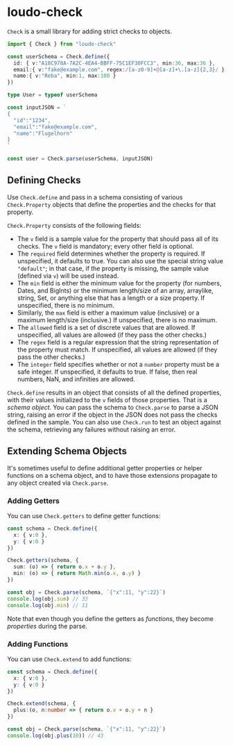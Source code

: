 # loudo-check

`Check` is a small library for adding strict checks to objects.

```typescript
import { Check } from "loudo-check"

const userSchema = Check.define({
  id: { v:"A18C978A-7A2C-4EA4-BBFF-75C1EF30FCC3", min:36, max:36 },
  email:{ v:"fake@example.com", regex:/[a-z0-9]+@[a-z]+\.[a-z]{2,3}/ },
  name:{ v:"Reba", min:1, max:100 }
})

type User = typeof userSchema

const inputJSON = `
{
  "id":"1234",
  "email":"fake@example.com",
  "name":"Flugelhorn"
}
`

const user = Check.parse(userSchema, inputJSON)
```

## Defining Checks

Use `Check.define` and pass in a schema consisting of
various `Check.Property` objects that define the properties
and the checks for that property.

`Check.Property` consists of the following fields:

* The `v` field is a sample value for the property that should pass
  all of its checks. The `v` field is mandatory; every other 
  field is optional.
* The `required` field determines whether the property is required.
  If unspecified, it defaults to true. You can also use the special
  string value `"default"`; in that case, if the property is missing,
  the sample value (defined via `v`) will be used instead.
* The `min` field is either the minimum value for the property
  (for numbers, Dates, and BigInts) or the minimum length/size of
  an array, arraylike, string, Set, or anything else that has a
  length or a size property. If unspecified, there is no minimum.
* Similarly, the `max` field is either a maximum value (inclusive)
  or a maximum length/size (inclusive.) If unspecified, there is
  no maximum.
* The `allowed` field is a set of discrete values that are allowed.
  If unspecified, all values are allowed (if they pass the other
  checks.)
* The `regex` field is a regular expression that the string 
  representation of the property must match. If unspecified, 
  all values are allowed (if they pass the other checks.)
* The `integer` field specifies whether or not a `number` property
  must be a safe integer. If unspecified, it defaults to true.
  If false, then real numbers, NaN, and infinities are allowed.

`Check.define` results in an object that consists of all the 
defined properties, with their values initialized to the `v` 
fields of those properties. That is a _schema object_. You can
pass the schema to `Check.parse` to parse a JSON string, raising
an error if the object in the JSON does not pass the checks defined
in the sample. You can also use `Check.run` to test an object
against the schema, retrieving any failures without raising an error.

## Extending Schema Objects

It's sometimes useful to define additional getter properties or
helper functions on a schema object, and to have those extensions 
propagate to any object created via `Check.parse`.

### Adding Getters

You can use `Check.getters` to define getter functions:

```typescript
const schema = Check.define({
  x: { v:0 },
  y: { v:0 }
})

Check.getters(schema, {
  sum: (o) => { return o.x + o.y },
  min: (o) => { return Math.min(o.x, o.y) }
})

const obj = Check.parse(schema, `{"x":11, "y":22}`)
console.log(obj.sum) // 33
console.log(obj.min) // 11
```

Note that even though you define the getters as _functions_,
they become _properties_ during the parse.

### Adding Functions

You can use `Check.extend` to add functions:

```typescript
const schema = Check.define({
  x: { v:0 },
  y: { v:0 }
})

Check.extend(schema, {
  plus:(o, n:number => { return o.x + o.y + n }
})

const obj = Check.parse(schema, `{"x":11, "y":22}`)
console.log(obj.plus(10)) // 43
```
